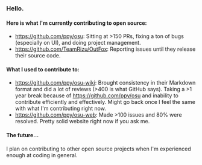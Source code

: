 ### Hello.

#### Here is what I'm currently contributing to open source:

- https://github.com/ppy/osu: Sitting at >150 PRs, fixing a ton of bugs (especially on UI), and doing project management.
- https://github.com/TeamRizu/OutFox: Reporting issues until they release their source code.

#### What I used to contribute to:

- https://github.com/ppy/osu-wiki: Brought consistency in their Markdown format and did a lot of reviews (>400 is what GitHub says). Taking a >1 year break because of https://github.com/ppy/osu and inability to contribute efficiently and effectively. Might go back once I feel the same with what I'm contributing right now.
- https://github.com/ppy/osu-web: Made >100 issues and 80% were resolved. Pretty solid website right now if you ask me.

#### The future...

I plan on contributing to other open source projects when I'm experienced enough at coding in general.
